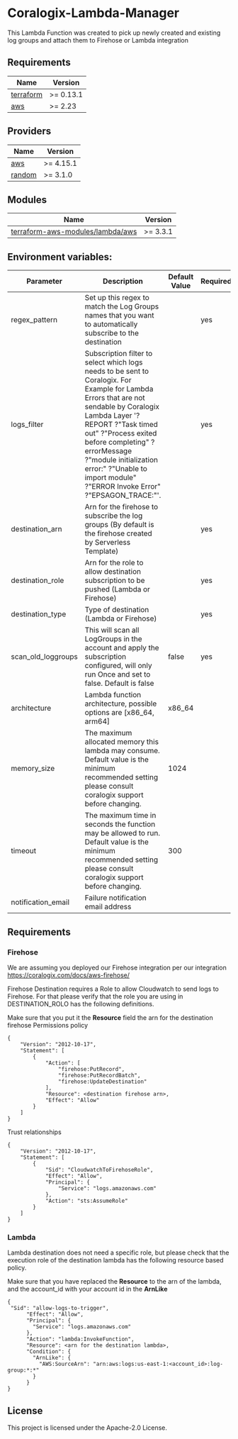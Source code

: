 # Coralogix-Lambda-Manager

This Lambda Function was created to pick up newly created and existing log groups and attach them to Firehose or Lambda integration

## Requirements

| Name | Version |
|------|---------|
| <a name="requirement_terraform"></a> [terraform](#requirement\_terraform) | >= 0.13.1 |
| <a name="requirement_aws"></a> [aws](#requirement\_aws) | >= 2.23 |

## Providers

| Name | Version |
|------|---------|
| <a name="provider_aws"></a> [aws](#provider\_aws) | >= 4.15.1 |
| <a name="provider_random"></a> [random](#provider\_random) | >= 3.1.0 |

## Modules

| Name | Version |
|------|---------|
| <a name="module_terraform_aws_modules_lambda_aws"></a> [terraform-aws-modules/lambda/aws](#module\_terraform\_aws\_modules\_lambda\_aws) | >= 3.3.1 |

## Environment variables:

| Parameter | Description | Default Value | Required |
|---|---|---|---|
| regex_pattern | Set up this regex to match the Log Groups names that you want to automatically subscribe to the destination| | yes |
| logs_filter | Subscription filter to select which logs needs to be sent to Coralogix. For Example for Lambda Errors that are not sendable by Coralogix Lambda Layer '?REPORT ?"Task timed out" ?"Process exited before completing" ?errorMessage ?"module initialization error:" ?"Unable to import module" ?"ERROR Invoke Error" ?"EPSAGON_TRACE:"'. | | yes |
| destination_arn | Arn for the firehose to subscribe the log groups (By default is the firehose created by Serverless Template) | | yes |
| destination_role | Arn for the role to allow destination subscription to be pushed (Lambda or Firehose) | | yes |
| destination_type | Type of destination (Lambda or Firehose) | | yes |
| scan_old_loggroups | This will scan all LogGroups in the account and apply the subscription configured, will only run Once and set to false. Default is false | false | yes |
| architecture | Lambda function architecture, possible options are [x86_64, arm64] | x86_64 | |
| memory_size | The maximum allocated memory this lambda may consume. Default value is the minimum recommended setting please consult coralogix support before changing. | 1024 |  |
| timeout | The maximum time in seconds the function may be allowed to run. Default value is the minimum recommended setting please consult coralogix support before changing. | 300 |  |
| notification_email | Failure notification email address | | |

## Requirements

### Firehose
We are assuming you deployed our Firehose integration per our integration https://coralogix.com/docs/aws-firehose/

Firehose Destination requires a Role to allow Cloudwatch to send logs to Firehose. For that please verify that the role you are using in DESTINATION_ROLO has the following definitions.

Make sure that you put it the **Resource** field the arn for the destination firehose
Permissions policy

```
{
    "Version": "2012-10-17",
    "Statement": [
        {
            "Action": [
                "firehose:PutRecord",
                "firehose:PutRecordBatch",
                "firehose:UpdateDestination"
            ],
            "Resource": <destination firehose arn>,
            "Effect": "Allow"
        }
    ]
}
```

Trust relationships

```
{
    "Version": "2012-10-17",
    "Statement": [
        {
            "Sid": "CloudwatchToFirehoseRole",
            "Effect": "Allow",
            "Principal": {
                "Service": "logs.amazonaws.com"
            },
            "Action": "sts:AssumeRole"
        }
    ]
}
```

### Lambda

Lambda destination does not need a specific role, but please check that the execution role of the destination lambda has the following resource based policy.

Make sure that you have replaced the **Resource** to the arn of the lambda, and the account_id with your account id in the **ArnLike**

```
{
 "Sid": "allow-logs-to-trigger",
      "Effect": "Allow",
      "Principal": {
        "Service": "logs.amazonaws.com"
      },
      "Action": "lambda:InvokeFunction",
      "Resource": <arn for the destination lambda>,
      "Condition": {
        "ArnLike": {
          "AWS:SourceArn": "arn:aws:logs:us-east-1:<account_id>:log-group:*:*"
        }
      }
}
```

## License

This project is licensed under the Apache-2.0 License.